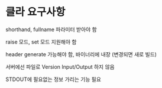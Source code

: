 # 클라 요구사항

shorthand, fullname 파라미터 받아야 함

raise 모드, set 모드 지원해야 함

header generate 가능해야 함, 바이너리에 내장 (변경되면 새로 빌드)

서버에선 파일로 Version Input/Output 하지 않음

STDOUT에 필요없는 정보 가리는 기능 필요
